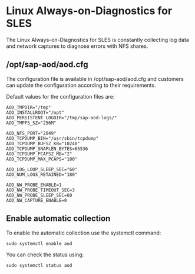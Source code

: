 # Linux Always-on-Diagnostics for SLES

The Linux Always-on-Diagnostics for SLES is constantly collecting log data and network captures to diagnose errors with NFS shares.

## /opt/sap-aod/aod.cfg

The configuration file is available in /opt/sap-aod/aod.cfg and customers can update the configuration according to their requirements.

Default values for the configuration files are:

```
AOD_TMPDIR="/tmp"
AOD_INSTALLROOT="/opt"
AOD_PERSISTENT_LOGDIR="/tmp/sap-aod-logs/"
AOD_TMPFS_SZ="256M"

AOD_NFS_PORT="2049"
AOD_TCPDUMP_BIN="/usr/sbin/tcpdump"
AOD_TCPDUMP_BUFSZ_KB="10240"
AOD_TCPDUMP_SNAPLEN_BYTES=65536
AOD_TCPDUMP_PCAPSZ_MB="2"
AOD_TCPDUMP_MAX_PCAPS="100"

AOD_LOG_LOOP_SLEEP_SEC="60"
AOD_NUM_LOGS_RETAINED="180"

AOD_NW_PROBE_ENABLE=1
AOD_NW_PROBE_TIMEOUT_SEC=3
AOD_NW_PROBE_SLEEP_SEC=60
AOD_NW_CAPTURE_ENABLE=0
```

## Enable automatic collection

To enable the automatic collection use the systemctl command:

```
sudo systemctl enable aod
```

You can check the status using:

```
sudo systemctl status aod
```
